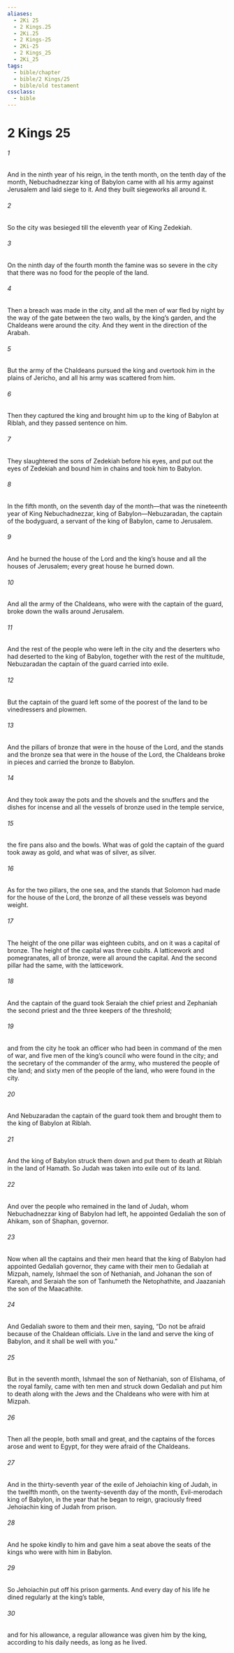 ```yaml
---
aliases:
  - 2Ki 25
  - 2 Kings.25
  - 2Ki.25
  - 2 Kings-25
  - 2Ki-25
  - 2 Kings_25
  - 2Ki_25
tags:
  - bible/chapter
  - bible/2 Kings/25
  - bible/old testament
cssclass:
  - bible
---
```


# 2 Kings 25

###### 1
And in the ninth year of his reign, in the tenth month, on the tenth day of the month, Nebuchadnezzar king of Babylon came with all his army against Jerusalem and laid siege to it. And they built siegeworks all around it.
###### 2
So the city was besieged till the eleventh year of King Zedekiah.
###### 3
On the ninth day of the fourth month the famine was so severe in the city that there was no food for the people of the land.
###### 4
Then a breach was made in the city, and all the men of war fled by night by the way of the gate between the two walls, by the king’s garden, and the Chaldeans were around the city. And they went in the direction of the Arabah.
###### 5
But the army of the Chaldeans pursued the king and overtook him in the plains of Jericho, and all his army was scattered from him.
###### 6
Then they captured the king and brought him up to the king of Babylon at Riblah, and they passed sentence on him.
###### 7
They slaughtered the sons of Zedekiah before his eyes, and put out the eyes of Zedekiah and bound him in chains and took him to Babylon.
###### 8
In the fifth month, on the seventh day of the month—that was the nineteenth year of King Nebuchadnezzar, king of Babylon—Nebuzaradan, the captain of the bodyguard, a servant of the king of Babylon, came to Jerusalem.
###### 9
And he burned the house of the Lord and the king’s house and all the houses of Jerusalem; every great house he burned down.
###### 10
And all the army of the Chaldeans, who were with the captain of the guard, broke down the walls around Jerusalem.
###### 11
And the rest of the people who were left in the city and the deserters who had deserted to the king of Babylon, together with the rest of the multitude, Nebuzaradan the captain of the guard carried into exile.
###### 12
But the captain of the guard left some of the poorest of the land to be vinedressers and plowmen.
###### 13
And the pillars of bronze that were in the house of the Lord, and the stands and the bronze sea that were in the house of the Lord, the Chaldeans broke in pieces and carried the bronze to Babylon.
###### 14
And they took away the pots and the shovels and the snuffers and the dishes for incense and all the vessels of bronze used in the temple service,
###### 15
the fire pans also and the bowls. What was of gold the captain of the guard took away as gold, and what was of silver, as silver.
###### 16
As for the two pillars, the one sea, and the stands that Solomon had made for the house of the Lord, the bronze of all these vessels was beyond weight.
###### 17
The height of the one pillar was eighteen cubits, and on it was a capital of bronze. The height of the capital was three cubits. A latticework and pomegranates, all of bronze, were all around the capital. And the second pillar had the same, with the latticework.
###### 18
And the captain of the guard took Seraiah the chief priest and Zephaniah the second priest and the three keepers of the threshold;
###### 19
and from the city he took an officer who had been in command of the men of war, and five men of the king’s council who were found in the city; and the secretary of the commander of the army, who mustered the people of the land; and sixty men of the people of the land, who were found in the city.
###### 20
And Nebuzaradan the captain of the guard took them and brought them to the king of Babylon at Riblah.
###### 21
And the king of Babylon struck them down and put them to death at Riblah in the land of Hamath. So Judah was taken into exile out of its land.
###### 22
And over the people who remained in the land of Judah, whom Nebuchadnezzar king of Babylon had left, he appointed Gedaliah the son of Ahikam, son of Shaphan, governor.
###### 23
Now when all the captains and their men heard that the king of Babylon had appointed Gedaliah governor, they came with their men to Gedaliah at Mizpah, namely, Ishmael the son of Nethaniah, and Johanan the son of Kareah, and Seraiah the son of Tanhumeth the Netophathite, and Jaazaniah the son of the Maacathite.
###### 24
And Gedaliah swore to them and their men, saying, “Do not be afraid because of the Chaldean officials. Live in the land and serve the king of Babylon, and it shall be well with you.”
###### 25
But in the seventh month, Ishmael the son of Nethaniah, son of Elishama, of the royal family, came with ten men and struck down Gedaliah and put him to death along with the Jews and the Chaldeans who were with him at Mizpah.
###### 26
Then all the people, both small and great, and the captains of the forces arose and went to Egypt, for they were afraid of the Chaldeans.
###### 27
And in the thirty-seventh year of the exile of Jehoiachin king of Judah, in the twelfth month, on the twenty-seventh day of the month, Evil-merodach king of Babylon, in the year that he began to reign, graciously freed Jehoiachin king of Judah from prison.
###### 28
And he spoke kindly to him and gave him a seat above the seats of the kings who were with him in Babylon.
###### 29
So Jehoiachin put off his prison garments. And every day of his life he dined regularly at the king’s table,
###### 30
and for his allowance, a regular allowance was given him by the king, according to his daily needs, as long as he lived.


